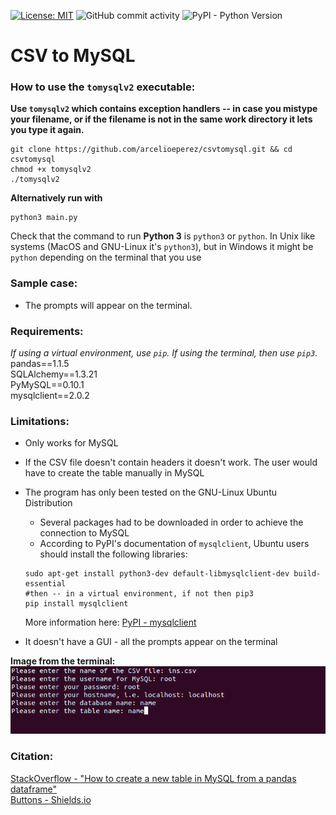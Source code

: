 [![License: MIT](https://img.shields.io/badge/License-MIT-yellow.svg)](https://opensource.org/licenses/MIT)  ![GitHub commit activity](https://img.shields.io/github/commit-activity/w/arcelioeperez/csvtomysql) ![PyPI - Python Version](https://img.shields.io/pypi/pyversions/Pandas)  

# CSV to MySQL  

### How to use the `tomysqlv2` executable:  

**Use `tomysqlv2` which contains exception handlers -- in case you mistype your filename, or if the filename is not in the same work directory it lets you type it again.**

```
git clone https://github.com/arcelioeperez/csvtomysql.git && cd csvtomysql
chmod +x tomysqlv2
./tomysqlv2
```  

**Alternatively run with**  

```
python3 main.py
```  
Check that the command to run **Python 3** is `python3` or `python`. In Unix like systems (MacOS and GNU-Linux it's `python3`), but in Windows it might be `python` depending on the terminal that you use    

### Sample case:  

- The prompts will appear on the terminal.  

### Requirements:   
*If using a virtual environment, use `pip`. If using the terminal, then use `pip3`.*   
pandas==1.1.5   
SQLAlchemy==1.3.21  
PyMySQL==0.10.1   
mysqlclient==2.0.2

### Limitations:  
- Only works for MySQL  
- If the CSV file doesn't contain headers it doesn't work. The user would have to create the table manually in MySQL  
- The program has only been tested on the GNU-Linux Ubuntu Distribution  
  - Several packages had to be downloaded in order to achieve the connection to MySQL  
  - According to PyPI's documentation of `mysqlclient`, Ubuntu users should install the following libraries:  
  
  ```
  sudo apt-get install python3-dev default-libmysqlclient-dev build-essential
  #then -- in a virtual environment, if not then pip3
  pip install mysqlclient
  ```  
  More information here: [PyPI - mysqlclient](https://pypi.org/project/mysqlclient/)    
  
- It doesn't have a GUI - all the prompts appear on the terminal  

**Image from the terminal:**    
![image](./csvtomysql-image.png)

### Citation:  
[StackOverflow - "How to create a new table in MySQL from a pandas dataframe"](https://stackoverflow.com/questions/51236304/how-to-create-a-new-table-in-a-mysql-db-from-a-pandas-dataframe)    
[Buttons - Shields.io](http://shields.io/)
